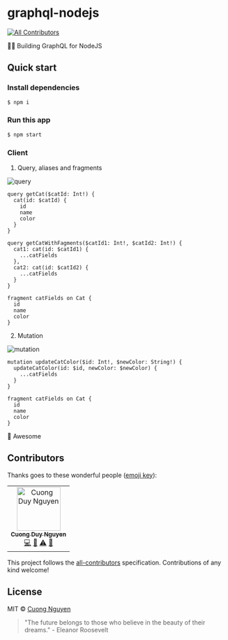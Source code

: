 # graphql-nodejs

[![All Contributors](https://img.shields.io/badge/all_contributors-1-orange.svg)](#contributors)

🔫🍏 Building GraphQL for NodeJS

## Quick start

### Install dependencies

```sh
$ npm i
```

### Run this app

```sh
$ npm start
```

### Client

1. Query, aliases and fragments

![query](./images/query.png)

```
query getCat($catId: Int!) {
  cat(id: $catId) {
    id
    name
    color
  }
}
```

```
query getCatWithFagments($catId1: Int!, $catId2: Int!) {
  cat1: cat(id: $catId1) {
    ...catFields
  },
  cat2: cat(id: $catId2) {
    ...catFields
  }
}

fragment catFields on Cat {
  id
  name
  color
}
```

2. Mutation

![mutation](./images/mutation.png)

```
mutation updateCatColor($id: Int!, $newColor: String!) {
  updateCatColor(id: $id, newColor: $newColor) {
    ...catFields
  }
}

fragment catFields on Cat {
  id
  name
  color
}
```

🙌 Awesome

## Contributors

Thanks goes to these wonderful people ([emoji key](https://allcontributors.org/docs/en/emoji-key)):

<!-- ALL-CONTRIBUTORS-LIST:START - Do not remove or modify this section -->
<!-- prettier-ignore -->
<table><tr><td align="center"><a href="http://cuongw.me"><img src="https://avatars0.githubusercontent.com/u/34389409?v=4" width="100px;" alt="Cuong Duy Nguyen"/><br /><sub><b>Cuong Duy Nguyen</b></sub></a><br /><a href="https://github.com/cuongw/thinid/commits?author=cuongw" title="Code">💻</a> <a href="https://github.com/cuongw/thinid/commits?author=cuongw" title="Documentation">📖</a> <a href="https://github.com/cuongw/thinid/commits?author=cuongw" title="Tests">⚠️</a> <a href="#review-cuongw" title="Reviewed Pull Requests">👀</a></td></tr></table>

<!-- ALL-CONTRIBUTORS-LIST:END -->

This project follows the [all-contributors](https://github.com/all-contributors/all-contributors) specification. Contributions of any kind welcome!

## License

MIT © [Cuong Nguyen](https://www.linkedin.com/in/cuong9/)


<!-- INSPIRATIONAL_QUOTE_START -->
> "The future belongs to those who believe in the beauty of their dreams." - Eleanor Roosevelt
<!-- INSPIRATIONAL_QUOTE_END -->
